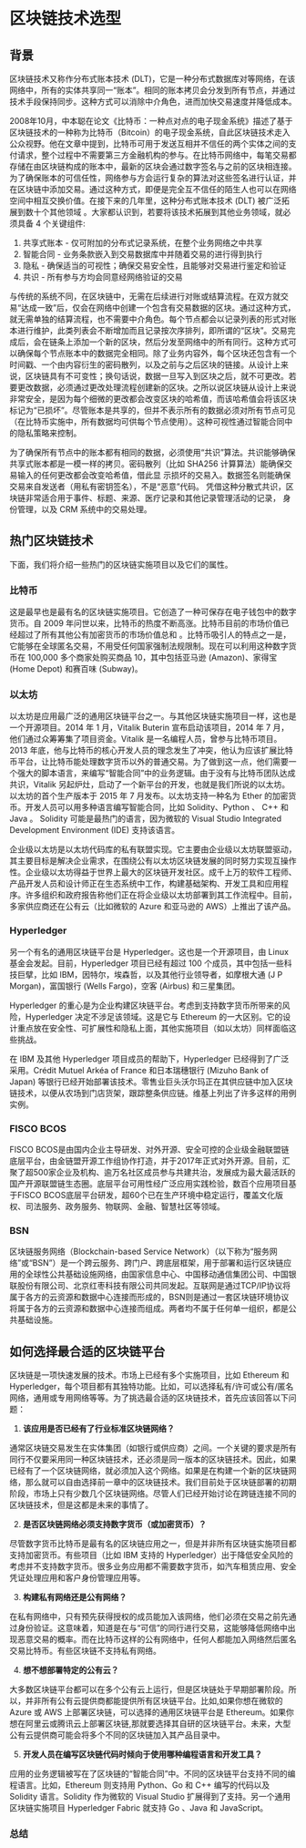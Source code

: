 # 区块链技术选型

## 背景

区块链技术又称作分布式账本技术 (DLT)，它是一种分布式数据库对等网络，在该网络中，所有的实体共享同一“账本”。相同的账本拷贝会分发到所有节点，并通过技术手段保持同步。这种方式可以消除中介角色，进而加快交易速度并降低成本。

2008年10月，中本聪在论文《比特币：一种点对点的电子现金系统》描述了基于区块链技术的一种称为比特币（Bitcoin）的电子现金系统，自此区块链技术走入公众视野。他在文章中提到，比特币可用于发送互相并不信任的两个实体之间的支付请求，整个过程中不需要第三方金融机构的参与。在比特币网络中，每笔交易都存储在由区块链构成的账本中，最新的区块会通过数字签名与之前的区块相连接。为了确保账本的可信任性，网络参与方会运行复杂的算法对这些签名进行认证，并在区块链中添加交易。通过这种方式，即便是完全互不信任的陌生人也可以在网络空间中相互交换价值。在接下来的几年里，这种分布式账本技术 (DLT) 被广泛拓展到数十个其他领域 。大家都认识到，若要将该技术拓展到其他业务领域，就必须具备 4 个关键组件:

1.  共享式账本 - 仅可附加的分布式记录系统，在整个业务网络之中共享
2.  智能合同 - 业务条款嵌入到交易数据库中并随着交易的进行得到执行
3.  隐私 - 确保适当的可视性；确保交易安全性，且能够对交易进行鉴定和验证
4.  共识 - 所有参与方均会同意经网络验证的交易

与传统的系统不同，在区块链中，无需在后续进行对账或结算流程。在双方就交易“达成一致”后，仅会在网络中创建一个包含有交易数据的区块。通过这种方式，就无需单独的结算流程，也不需要中介角色。每个节点都会以记录列表的形式对账本进行维护，此类列表会不断增加而且记录按次序排列，即所谓的“区块”。交易完成后，会在链条上添加一个新的区块，然后分发至网络中的所有同行。这种方式可以确保每个节点账本中的数据完全相同。除了业务内容外，每个区块还包含有一个时间戳、一个由内容衍生的密码散列，以及之前与之后区块的链接。从设计上来说，区块链具有不可变性；换句话说，数据一旦写入到区块之后，就不可更改。若要更改数据，必须通过更改处理流程创建新的区块。之所以说区块链从设计上来说非常安全，是因为每个细微的更改都会改变区块的哈希值，而该哈希值会将该区块标记为“已损坏”。尽管账本是共享的，但并不表示所有的数据必须对所有节点可见（在比特币实施中，所有数据均可供每个节点使用）。这种可视性通过智能合同中的隐私策略来控制。

为了确保所有节点中的账本都有相同的数据，必须使用“共识”算法。共识能够确保共享式账本都是一模一样的拷贝。密码散列（比如 SHA256 计算算法）能确保交易输入的任何更改都会改变哈希值，借此显 示损坏的交易入。数据签名则能确保交易来自发送者（用私有密钥签名），不是“恶意”代码。 凭借这种分散式共识，区块链非常适合用于事件、标题、来源、医疗记录和其他记录管理活动的记录， 身份管理，以及 CRM 系统中的交易处理。

## 热门区块链技术


下面，我们将介绍一些热门的区块链实施项目以及它们的属性。

### 比特币

这是最早也是最有名的区块链实施项目。它创造了一种可保存在电子钱包中的数字货币。自 2009 年问世以来，比特币的热度不断高涨。比特币目前的市场价值已经超过了所有其他公有加密货币的市场价值总和 。比特币吸引人的特点之一是，它能够在全球匿名交易，不用受任何国家强制法规限制。现在可以利用这种数字货币在 100,000 多个商家处购买商品 10，其中包括亚马逊 (Amazon)、家得宝 (Home Depot) 和赛百味 (Subway)。


### 以太坊

以太坊是应用最广泛的通用区块链平台之一。与其他区块链实施项目一样，这也是一个开源项目。2014 年 1 月，Vitalik Buterin 宣布启动该项目，2014 年 7 月，他们通过众筹筹集了项目资金。Vitalik 是一名编程人员，曾参与比特币项目。2013 年底，他与比特币的核心开发人员的理念发生了冲突，他认为应该扩展比特币平台，让比特币能处理数字货币以外的普通交易。为了做到这一点，他们需要一个强大的脚本语言，来编写“智能合同”中的业务逻辑。由于没有与比特币团队达成共识，Vitalik 另起炉灶，启动了一个新平台的开发，也就是我们所说的以太坊。以太坊的首个生产版本于 2015 年 7 月发布。以太坊支持一种名为 Ether 的加密货币。开发人员可以用多种语言编写智能合同，比如 Solidity、Python 、 C++ 和 Java 。 Solidity 可能是最热门的语言，因为微软的 Visual Studio Integrated Development Environment (IDE) 支持该语言。

企业级以太坊是以太坊代码库的私有联盟实现。它主要由企业级以太坊联盟驱动，其主要目标是解决企业需求，在围绕公有以太坊区块链发展的同时努力实现互操作性。企业级以太坊得益于世界上最大的区块链开发社区。成千上万的软件工程师、产品开发人员和设计师正在生态系统中工作，构建基础架构、开发工具和应用程序。许多组织和政府报告称他们正在将企业级以太坊部署到其工作流程中。目前，多家供应商还在公有云（比如微软的 Azure 和亚马逊的 AWS）上推出了该产品。

### Hyperledger

另一个有名的通用区块链平台是 Hyperledger。这也是一个开源项目，由 Linux 基金会发起。目前，Hyperledger 项目已经有超过 100 个成员，其中包括一些科技巨擘，比如 IBM，因特尔，埃森哲，以及其他行业领导者，如摩根大通 (J P Morgan)，富国银行 (Wells Fargo)，空客 (Airbus) 和三星集团。

Hyperledger 的重心是为企业构建区块链平台。考虑到支持数字货币所带来的风险，Hyperledger 决定不涉足该领域。这是它与 Ethereum 的一大区别。它的设计重点放在安全性、可扩展性和隐私上面，其他实施项目（如以太坊）同样面临这些挑战。

在 IBM 及其他 Hyperledger 项目成员的帮助下，Hyperledger 已经得到了广泛采用。Crédit Mutuel Arkéa of France 和日本瑞穗银行 (Mizuho Bank of Japan) 等银行已经开始部署该技术。零售业巨头沃尔玛正在其供应链中加入区块链技术，以便从农场到门店货架，跟踪整条供应链。维基上列出了许多这样的用例实例。

### FISCO BCOS

FISCO BCOS是由国内企业主导研发、对外开源、安全可控的企业级金融联盟链底层平台，由金链盟开源工作组协作打造，并于2017年正式对外开源。目前，汇聚了超500家企业及机构、逾万名社区成员参与共建共治，发展成为最大最活跃的国产开源联盟链生态圈。底层平台可用性经广泛应用实践检验，数百个应用项目基于FISCO BCOS底层平台研发，超60个已在生产环境中稳定运行，覆盖文化版权、司法服务、政务服务、物联网、金融、智慧社区等领域。

### BSN

区块链服务网络（Blockchain-based Service Network）（以下称为“服务网络”或“BSN”）是一个跨云服务、跨门户、跨底层框架，用于部署和运行区块链应用的全球性公共基础设施网络，由国家信息中心、中国移动通信集团公司、中国银联股份有限公司、北京红枣科技有限公司共同发起。互联网是通过TCP/IP协议将属于各方的云资源和数据中心连接而形成的，BSN则是通过一套区块链环境协议将属于各方的云资源和数据中心连接而组成。两者均不属于任何单一组织，都是公共基础设施。

## 如何选择最合适的区块链平台

区块链是一项快速发展的技术。市场上已经有多个实施项目，比如 Ethereum 和 Hyperledger，每个项目都有其独特功能。比如，可以选择私有/许可或公有/匿名网络，通用或专用网络等等。为了挑选最合适的区块链技术，首先应该回答以下问题：

1. **该应用是否已经有了行业标准区块链网络？**

通常区块链交易发生在实体集团（如银行或供应商）之间。一个关键的要求是所有同行不仅要采用同一种区块链技术，还必须是同一版本的区块链技术。因此，如果已经有了一个区块链网络，就必须加入这个网络。如果是在构建一个新的区块链网络，那么就可以自由选择前一章中的区块链技术。我们目前处于区块链部署的初期阶段，市场上只有少数几个区块链网络。尽管人们已经开始讨论在跨链连接不同的区块链技术，但是这都是未来的事情了。

2. **是否区块链网络必须支持数字货币（或加密货币）？**

尽管数字货币比特币是最有名的区块链应用之一，但是并非所有区块链实施项目都支持加密货币。有些项目（比如 IBM 支持的 Hyperledger）出于降低安全风险的考虑并不支持数字货币。很多业务应用都不需要数字货币，如汽车租赁应用、安全凭证处理应用和客户身份管理应用等。

3. **构建私有网络还是公有网络？**

在私有网络中，只有预先获得授权的成员能加入该网络，他们必须在交易之前先通过身份验证。这意味着，知道是在与“可信”的同行进行交易，这能够降低网络中出现恶意交易的概率。而在比特币这样的公有网络中，任何人都能加入网络然后匿名交易比特币。有些区块链不支持私有网络。

4. **想不想部署特定的公有云？**

大多数区块链平台都可以在多个公有云上运行，但是区块链处于早期部署阶段。所以，并非所有公有云提供商都能提供所有区块链平台。比如,如果你想在微软的 Azure 或 AWS 上部署区块链，可以选择的通用区块链平台是 Ethereum。如果你想在阿里云或腾讯云上部署区块链,那就要选择其自研的区块链平台。未来，大型公有云提供商可能会将多个不同的区块链加入其产品目录中。

5. **开发人员在编写区块链代码时倾向于使用哪种编程语言和开发工具？**

应用的业务逻辑被写在了区块链的“智能合同”中。不同的区块链平台支持不同的编程语言。比如，Ethereum 则支持用 Python、Go 和 C++ 编写的代码以及 Solidity 语言。Solidity 作为微软的 Visual Studio 扩展得到了支持。另一个通用区块链实施项目 Hyperledger Fabric 就支持 Go 、Java 和 JavaScript。


### 总结



